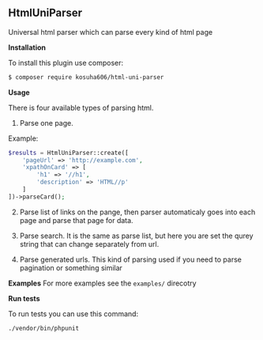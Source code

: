 HtmlUniParser
--

Universal html parser which can parse every kind of html page

**Installation**

To install this plugin use composer:

```bash
$ composer require kosuha606/html-uni-parser
```

**Usage**

There is four available types of parsing html.

1. Parse one page.

Example:
```php
$results = HtmlUniParser::create([
    'pageUrl' => 'http://example.com',
    'xpathOnCard' => [
        'h1' => '//h1',
        'description' => 'HTML//p'
    ]
])->parseCard();
```

2. Parse list of links on the pange, then parser automaticaly goes into each page and 
parse that page for data.

3. Parse search. It is the same as parse list, but here you are 
set the qurey string that can change separately from url.

4. Parse generated urls. This kind of parsing used if you need
to parse pagination or something similar

**Examples**
For more examples see the `examples/` direcotry

**Run tests**

To run tests you can use this command:
```bash
./vendor/bin/phpunit
```
